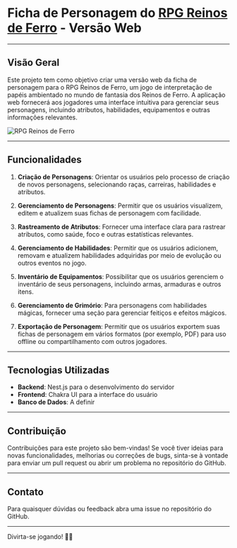 # Ficha de Personagem do  [RPG Reinos de Ferro](https://www.amazon.com.br/Reinos-Ferro-RPG-Bryan-Cutler/dp/858365008X) - Versão Web

---

## Visão Geral

Este projeto tem como objetivo criar uma versão web da ficha de personagem para o RPG Reinos de Ferro, um jogo de interpretação de papéis ambientado no mundo de fantasia dos Reinos de Ferro. A aplicação web fornecerá aos jogadores uma interface intuitiva para gerenciar seus personagens, incluindo atributos, habilidades, equipamentos e outras informações relevantes.

<img src="https://i.imgur.com/mRhh4hO.png" alt="RPG Reinos de Ferro">

---

## Funcionalidades

1. **Criação de Personagens**: Orientar os usuários pelo processo de criação de novos personagens, selecionando raças, carreiras, habilidades e atributos.

2. **Gerenciamento de Personagens**: Permitir que os usuários visualizem, editem e atualizem suas fichas de personagem com facilidade.

3. **Rastreamento de Atributos**: Fornecer uma interface clara para rastrear atributos, como saúde, foco e outras estatísticas relevantes.

4. **Gerenciamento de Habilidades**: Permitir que os usuários adicionem, removam e atualizem habilidades adquiridas por meio de evolução ou outros eventos no jogo.

5. **Inventário de Equipamentos**: Possibilitar que os usuários gerenciem o inventário de seus personagens, incluindo armas, armaduras e outros itens.

6. **Gerenciamento de Grimório**: Para personagens com habilidades mágicas, fornecer uma seção para gerenciar feitiços e efeitos mágicos.

7. **Exportação de Personagem**: Permitir que os usuários exportem suas fichas de personagem em vários formatos (por exemplo, PDF) para uso offline ou compartilhamento com outros jogadores.

---

## Tecnologias Utilizadas

- **Backend**: Nest.js para o desenvolvimento do servidor
- **Frontend**: Chakra UI para a interface do usuário
- **Banco de Dados**: A definir

---

## Contribuição

Contribuições para este projeto são bem-vindas! Se você tiver ideias para novas funcionalidades, melhorias ou correções de bugs, sinta-se à vontade para enviar um pull request ou abrir um problema no repositório do GitHub.

---

## Contato

Para quaisquer dúvidas ou feedback abra uma issue no repositório do GitHub.

---

Divirta-se jogando! 🎲✨
